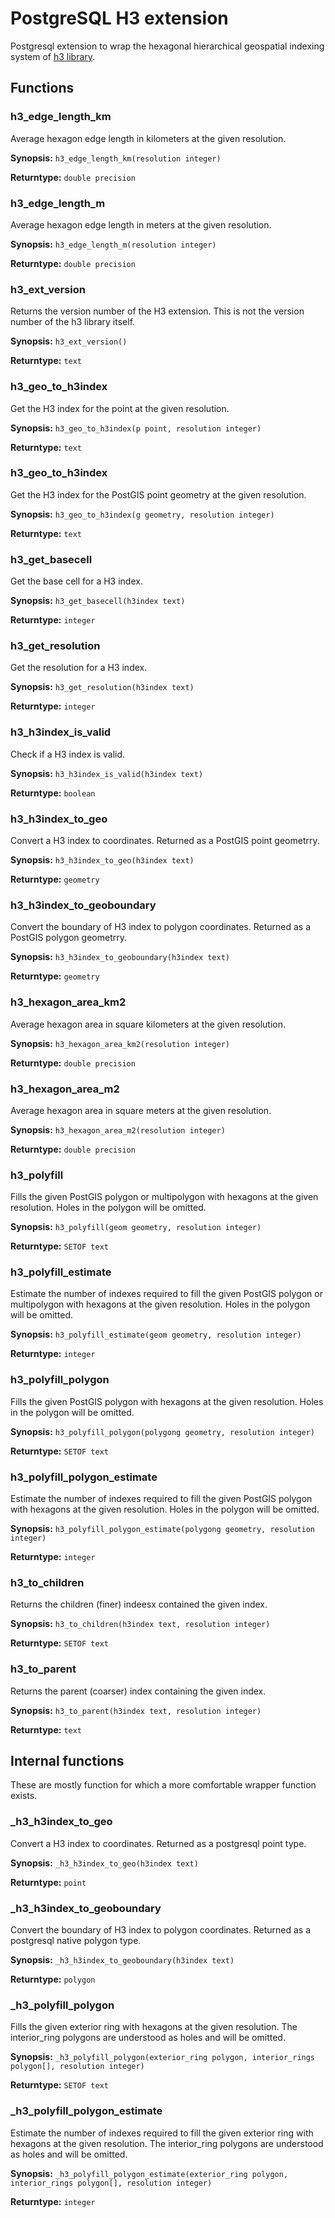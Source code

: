 
# PostgreSQL H3 extension

Postgresql extension to wrap the hexagonal hierarchical geospatial indexing system of [h3 library](https://github.com/uber/h3).


## Functions

### h3_edge_length_km

Average hexagon edge length in kilometers at the given resolution.

__Synopsis:__ `h3_edge_length_km(resolution integer)`

__Returntype:__ `double precision`


### h3_edge_length_m

Average hexagon edge length in meters at the given resolution.

__Synopsis:__ `h3_edge_length_m(resolution integer)`

__Returntype:__ `double precision`


### h3_ext_version

Returns the version number of the H3 extension. This is not the version number of the h3 library itself.

__Synopsis:__ `h3_ext_version()`

__Returntype:__ `text`


### h3_geo_to_h3index

Get the H3 index for the point at the given resolution.

__Synopsis:__ `h3_geo_to_h3index(p point, resolution integer)`

__Returntype:__ `text`


### h3_geo_to_h3index

Get the H3 index for the PostGIS point geometry at the given resolution.

__Synopsis:__ `h3_geo_to_h3index(g geometry, resolution integer)`

__Returntype:__ `text`


### h3_get_basecell

Get the base cell for a H3 index.

__Synopsis:__ `h3_get_basecell(h3index text)`

__Returntype:__ `integer`


### h3_get_resolution

Get the resolution for a H3 index.

__Synopsis:__ `h3_get_resolution(h3index text)`

__Returntype:__ `integer`


### h3_h3index_is_valid

Check if a H3 index is valid.

__Synopsis:__ `h3_h3index_is_valid(h3index text)`

__Returntype:__ `boolean`


### h3_h3index_to_geo

Convert a H3 index to coordinates. Returned as a PostGIS point geometrry.

__Synopsis:__ `h3_h3index_to_geo(h3index text)`

__Returntype:__ `geometry`


### h3_h3index_to_geoboundary

Convert the boundary of H3 index to polygon coordinates. Returned as a PostGIS polygon geometrry.

__Synopsis:__ `h3_h3index_to_geoboundary(h3index text)`

__Returntype:__ `geometry`


### h3_hexagon_area_km2

Average hexagon area in square kilometers at the given resolution.

__Synopsis:__ `h3_hexagon_area_km2(resolution integer)`

__Returntype:__ `double precision`


### h3_hexagon_area_m2

Average hexagon area in square meters at the given resolution.

__Synopsis:__ `h3_hexagon_area_m2(resolution integer)`

__Returntype:__ `double precision`


### h3_polyfill

Fills the given PostGIS polygon or multipolygon with hexagons at the given resolution. Holes in the polygon will be omitted.

__Synopsis:__ `h3_polyfill(geom geometry, resolution integer)`

__Returntype:__ `SETOF text`


### h3_polyfill_estimate

Estimate the number of indexes required to fill the given PostGIS polygon or multipolygon with hexagons at the given resolution. Holes in the polygon will be omitted.

__Synopsis:__ `h3_polyfill_estimate(geom geometry, resolution integer)`

__Returntype:__ `integer`


### h3_polyfill_polygon

Fills the given PostGIS polygon with hexagons at the given resolution. Holes in the polygon will be omitted.

__Synopsis:__ `h3_polyfill_polygon(polygong geometry, resolution integer)`

__Returntype:__ `SETOF text`


### h3_polyfill_polygon_estimate

Estimate the number of indexes required to fill the given PostGIS polygon with hexagons at the given resolution. Holes in the polygon will be omitted.

__Synopsis:__ `h3_polyfill_polygon_estimate(polygong geometry, resolution integer)`

__Returntype:__ `integer`


### h3_to_children

Returns the children (finer) indeesx contained the given index.

__Synopsis:__ `h3_to_children(h3index text, resolution integer)`

__Returntype:__ `SETOF text`


### h3_to_parent

Returns the parent (coarser) index containing the given index.

__Synopsis:__ `h3_to_parent(h3index text, resolution integer)`

__Returntype:__ `text`



## Internal functions

These are mostly function for which a more comfortable wrapper function exists.

### _h3_h3index_to_geo

Convert a H3 index to coordinates. Returned as a postgresql point type.

__Synopsis:__ `_h3_h3index_to_geo(h3index text)`

__Returntype:__ `point`


### _h3_h3index_to_geoboundary

Convert the boundary of H3 index to polygon coordinates. Returned as a postgresql native polygon type.

__Synopsis:__ `_h3_h3index_to_geoboundary(h3index text)`

__Returntype:__ `polygon`


### _h3_polyfill_polygon

Fills the given exterior ring with hexagons at the given resolution. The interior_ring polygons are understood as holes and will be omitted.

__Synopsis:__ `_h3_polyfill_polygon(exterior_ring polygon, interior_rings polygon[], resolution integer)`

__Returntype:__ `SETOF text`


### _h3_polyfill_polygon_estimate

Estimate the number of indexes required to fill the given exterior ring with hexagons at the given resolution. The interior_ring polygons are understood as holes and will be omitted.

__Synopsis:__ `_h3_polyfill_polygon_estimate(exterior_ring polygon, interior_rings polygon[], resolution integer)`

__Returntype:__ `integer`


